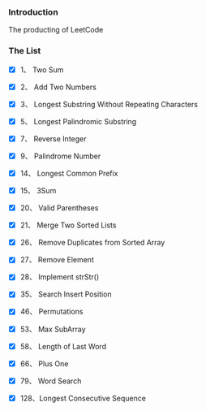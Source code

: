 ### Introduction

The producting of LeetCode

### The List

-   [x] 1、  Two Sum
-   [x] 2、  Add Two Numbers
-   [x] 3、  Longest Substring Without Repeating Characters
-   [x] 5、  Longest Palindromic Substring
-   [x] 7、  Reverse Integer
-   [x] 9、  Palindrome Number
-   [x] 14、 Longest Common Prefix
-   [x] 15、 3Sum
-   [x] 20、 Valid Parentheses
-   [x] 21、 Merge Two Sorted Lists
-   [x] 26、 Remove Duplicates from Sorted Array
-   [x] 27、 Remove Element
-   [x] 28、 Implement strStr()
-   [x] 35、 Search Insert Position
-   [x] 46、 Permutations
-   [x] 53、 Max SubArray
-   [x] 58、 Length of Last Word
-   [x] 66、 Plus One
-   [x] 79、 Word Search
-   [x] 128、Longest Consecutive Sequence

